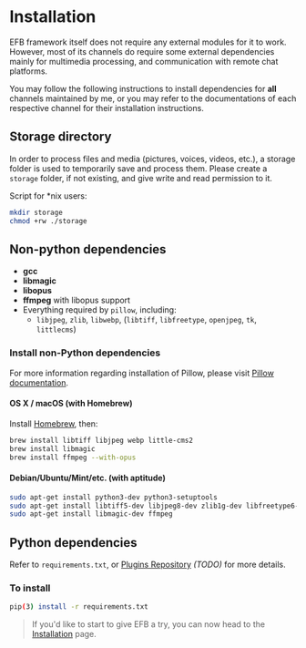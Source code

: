 # Installation
EFB framework itself does not require any external modules for it to work. However, most of its channels do require some external dependencies mainly for multimedia processing, and communication with remote chat platforms.

You may follow the following instructions to install dependencies for **all** channels maintained by me, or you may refer to the documentations of each respective channel for their installation instructions.

## Storage directory

In order to process files and media (pictures, voices, videos, etc.), a storage folder is used to temporarily save and process them. Please create a `storage` folder, if not existing, and give write and read permission to it.

Script for \*nix users:
```bash
mkdir storage
chmod +rw ./storage
```

## Non-python dependencies

* __gcc__
* __libmagic__
* __libopus__
* __ffmpeg__ with libopus support
* Everything required by `pillow`, including:
    * `libjpeg`, `zlib`, `libwebp`, (`libtiff`, `libfreetype`, `openjpeg`, `tk`, `littlecms`)

### Install non-Python dependencies

For more information regarding installation of Pillow, please visit [Pillow documentation](https://pillow.readthedocs.io/en/3.0.x/installation.html).

#### OS X / macOS (with Homebrew)

Install [Homebrew](https://brew.sh), then:

```bash
brew install libtiff libjpeg webp little-cms2
brew install libmagic
brew install ffmpeg --with-opus
```

#### Debian/Ubuntu/Mint/etc. (with aptitude)

```bash
sudo apt-get install python3-dev python3-setuptools
sudo apt-get install libtiff5-dev libjpeg8-dev zlib1g-dev libfreetype6-dev liblcms2-dev libwebp-dev tcl8.5-dev tk8.5-dev
sudo apt-get install libmagic-dev ffmpeg
```

## Python dependencies
Refer to `requirements.txt`, or [Plugins Repository]() _(TODO)_ for more details.

### To install
```bash
pip(3) install -r requirements.txt
```

> If you'd like to start to give EFB a try, you can now head to the [Installation](installation.md) page.
